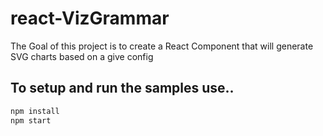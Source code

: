 # react-VizGrammar
The Goal of this project is to create a React Component that will generate SVG charts based on a give config

## To setup and run the samples use..
```bash
npm install
npm start
```
